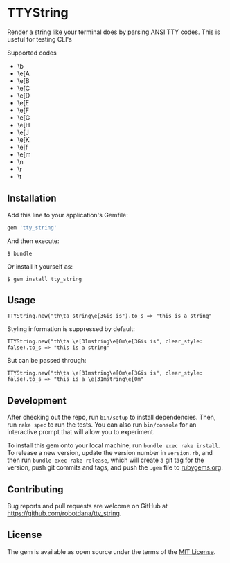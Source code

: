 # TTYString

Render a string like your terminal does by parsing ANSI TTY codes.
This is useful for testing CLI's

Supported codes

 - \b
 - \e[A
 - \e[B
 - \e[C
 - \e[D
 - \e[E
 - \e[F
 - \e[G
 - \e[H
 - \e[J
 - \e[K
 - \e[f
 - \e[m
 - \n
 - \r
 - \t

## Installation

Add this line to your application's Gemfile:

```ruby
gem 'tty_string'
```

And then execute:

    $ bundle

Or install it yourself as:

    $ gem install tty_string

## Usage

```
TTYString.new("th\ta string\e[3Gis is").to_s => "this is a string"
```

Styling information is suppressed by default:
```
TTYString.new("th\ta \e[31mstring\e[0m\e[3Gis is", clear_style: false).to_s => "this is a string"
```
But can be passed through:
```
TTYString.new("th\ta \e[31mstring\e[0m\e[3Gis is", clear_style: false).to_s => "this is a \e[31mstring\e[0m"
```

## Development

After checking out the repo, run `bin/setup` to install dependencies. Then, run `rake spec` to run the tests. You can also run `bin/console` for an interactive prompt that will allow you to experiment.

To install this gem onto your local machine, run `bundle exec rake install`. To release a new version, update the version number in `version.rb`, and then run `bundle exec rake release`, which will create a git tag for the version, push git commits and tags, and push the `.gem` file to [rubygems.org](https://rubygems.org).

## Contributing

Bug reports and pull requests are welcome on GitHub at https://github.com/robotdana/tty_string.

## License

The gem is available as open source under the terms of the [MIT License](https://opensource.org/licenses/MIT).
